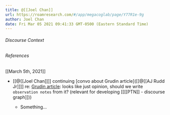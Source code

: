 ```yaml
---
title: @[[Joel Chan]]
url: https://roamresearch.com/#/app/megacoglab/page/Y77R1e-9g
author: Joel Chan
date: Fri Mar 05 2021 09:41:33 GMT-0500 (Eastern Standard Time)
---
```




###### Discourse Context



###### References

[[March 5th, 2021]]

- [[@[[Joel Chan]]]] continuing [convo about Grudin article]([[@[[AJ Rudd Jr]]]] re: [Grudin article](((GsgEggX8H))): looks like just opinion, should we write `observation notes` from it? (relevant for developing [[[[PTN]] - discourse graph]]))

    - Something...

